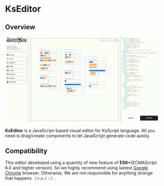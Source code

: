 # KsEditor

## Overview

![Preview](./images/preview/preview-main.png)

**KsEditor** is a JavaScript-based visual editor for KsScript language. All you need is drag/create components to let JavaScript generate code autoly.

## Compatibility

This editor developed using a quantity of new feature of **ES6+**(ECMAScript 6.0 and higher version).
So we highly recommend using lastest [Google Chrome](https://chrome.google.com) browser.
Otherwise, We are not responsible for anything strange that happens `（＞人＜；）`.
